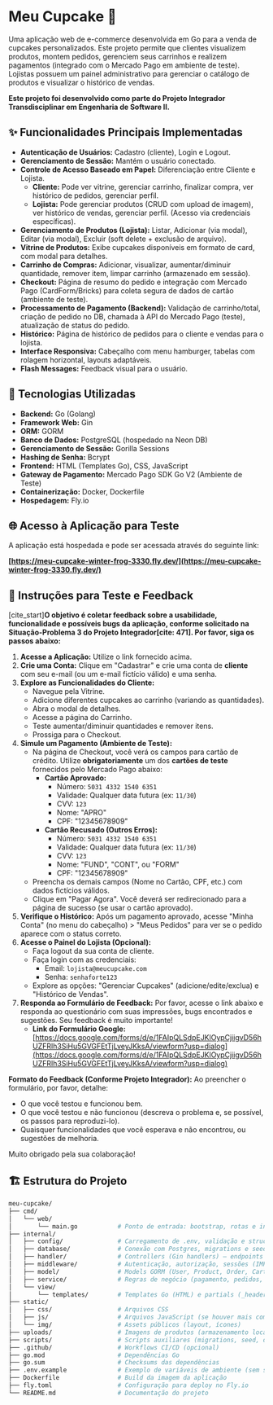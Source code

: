 # Meu Cupcake 🧁

Uma aplicação web de e-commerce desenvolvida em Go para a venda de cupcakes personalizados. Este projeto permite que clientes visualizem produtos, montem pedidos, gerenciem seus carrinhos e realizem pagamentos (integrado com o Mercado Pago em ambiente de teste). Lojistas possuem um painel administrativo para gerenciar o catálogo de produtos e visualizar o histórico de vendas.

**Este projeto foi desenvolvido como parte do Projeto Integrador Transdisciplinar em Engenharia de Software II.**

## ✨ Funcionalidades Principais Implementadas

- **Autenticação de Usuários:** Cadastro (cliente), Login e Logout.
- **Gerenciamento de Sessão:** Mantém o usuário conectado.
- **Controle de Acesso Baseado em Papel:** Diferenciação entre Cliente e Lojista.
  - **Cliente:** Pode ver vitrine, gerenciar carrinho, finalizar compra, ver histórico de pedidos, gerenciar perfil.
  - **Lojista:** Pode gerenciar produtos (CRUD com upload de imagem), ver histórico de vendas, gerenciar perfil. (Acesso via credenciais específicas).
- **Gerenciamento de Produtos (Lojista):** Listar, Adicionar (via modal), Editar (via modal), Excluir (soft delete + exclusão de arquivo).
- **Vitrine de Produtos:** Exibe cupcakes disponíveis em formato de card, com modal para detalhes.
- **Carrinho de Compras:** Adicionar, visualizar, aumentar/diminuir quantidade, remover item, limpar carrinho (armazenado em sessão).
- **Checkout:** Página de resumo do pedido e integração com Mercado Pago (CardForm/Bricks) para coleta segura de dados de cartão (ambiente de teste).
- **Processamento de Pagamento (Backend):** Validação de carrinho/total, criação de pedido no DB, chamada à API do Mercado Pago (teste), atualização de status do pedido.
- **Histórico:** Página de histórico de pedidos para o cliente e vendas para o lojista.
- **Interface Responsiva:** Cabeçalho com menu hamburger, tabelas com rolagem horizontal, layouts adaptáveis.
- **Flash Messages:** Feedback visual para o usuário.

## 🚀 Tecnologias Utilizadas

- **Backend:** Go (Golang)
- **Framework Web:** Gin
- **ORM:** GORM
- **Banco de Dados:** PostgreSQL (hospedado na Neon DB)
- **Gerenciamento de Sessão:** Gorilla Sessions
- **Hashing de Senha:** Bcrypt
- **Frontend:** HTML (Templates Go), CSS, JavaScript
- **Gateway de Pagamento:** Mercado Pago SDK Go V2 (Ambiente de Teste)
- **Containerização:** Docker, Dockerfile
- **Hospedagem:** Fly.io

## 🌐 Acesso à Aplicação para Teste

A aplicação está hospedada e pode ser acessada através do seguinte link:

**[https://meu-cupcake-winter-frog-3330.fly.dev/](https://meu-cupcake-winter-frog-3330.fly.dev/)**

## 🧪 Instruções para Teste e Feedback

[cite_start]**O objetivo é coletar feedback sobre a usabilidade, funcionalidade e possíveis bugs da aplicação, conforme solicitado na Situação-Problema 3 do Projeto Integrador[cite: 471]. Por favor, siga os passos abaixo:**

1.  **Acesse a Aplicação:** Utilize o link fornecido acima.
2.  **Crie uma Conta:** Clique em "Cadastrar" e crie uma conta de **cliente** com seu e-mail (ou um e-mail fictício válido) e uma senha.
3.  **Explore as Funcionalidades do Cliente:**
    - Navegue pela Vitrine.
    - Adicione diferentes cupcakes ao carrinho (variando as quantidades).
    - Abra o modal de detalhes.
    - Acesse a página do Carrinho.
    - Teste aumentar/diminuir quantidades e remover itens.
    - Prossiga para o Checkout.
4.  **Simule um Pagamento (Ambiente de Teste):**
    - Na página de Checkout, você verá os campos para cartão de crédito. Utilize **obrigatoriamente** um dos **cartões de teste** fornecidos pelo Mercado Pago abaixo:
      - **Cartão Aprovado:**
        - Número: `5031 4332 1540 6351`
        - Validade: Qualquer data futura (ex: `11/30`)
        - CVV: `123`
        - Nome: "APRO"
        - CPF: "12345678909"
      - **Cartão Recusado (Outros Erros):**
        - Número: `5031 4332 1540 6351`
        - Validade: Qualquer data futura (ex: `11/30`)
        - CVV: `123`
        - Nome: "FUND", "CONT", ou "FORM"
        - CPF: "12345678909"
    - Preencha os demais campos (Nome no Cartão, CPF, etc.) com dados fictícios válidos.
    - Clique em "Pagar Agora". Você deverá ser redirecionado para a página de sucesso (se usar o cartão aprovado).
5.  **Verifique o Histórico:** Após um pagamento aprovado, acesse "Minha Conta" (no menu do cabeçalho) > "Meus Pedidos" para ver se o pedido aparece com o status correto.
6.  **Acesse o Painel do Lojista (Opcional):**
    - Faça logout da sua conta de cliente.
    - Faça login com as credenciais:
      - Email: `lojista@meucupcake.com`
      - Senha: `senhaforte123`
    - Explore as opções: "Gerenciar Cupcakes" (adicione/edite/exclua) e "Histórico de Vendas".
7.  **Responda ao Formulário de Feedback:** Por favor, acesse o link abaixo e responda ao questionário com suas impressões, bugs encontrados e sugestões. Seu feedback é muito importante!
    - **Link do Formulário Google:** [https://docs.google.com/forms/d/e/1FAIpQLSdpEJKlOypCjiigvD56hUZFRlh3SiHu5GVGFEtTjLveyJKksA/viewform?usp=dialog](https://docs.google.com/forms/d/e/1FAIpQLSdpEJKlOypCjiigvD56hUZFRlh3SiHu5GVGFEtTjLveyJKksA/viewform?usp=dialog)

**Formato do Feedback (Conforme Projeto Integrador):**
Ao preencher o formulário, por favor, detalhe:

- O que você testou e funcionou bem.
- O que você testou e não funcionou (descreva o problema e, se possível, os passos para reproduzi-lo).
- Quaisquer funcionalidades que você esperava e não encontrou, ou sugestões de melhoria.

Muito obrigado pela sua colaboração!

## 🏗️ Estrutura do Projeto

```bash
meu-cupcake/
├── cmd/
│   └── web/
│       └── main.go           # Ponto de entrada: bootstrap, rotas e inicialização do servidor
├── internal/
│   ├── config/               # Carregamento de .env, validação e structs de config (IMPLEMENTAÇÃO FUTURA SUGERIDA)
│   ├── database/             # Conexão com Postgres, migrations e seeders
│   ├── handler/              # Controllers (Gin handlers) — endpoints HTTP
│   ├── middleware/           # Autenticação, autorização, sessões (IMPLEMENTAÇÃO FUTURA SUGERIDA)
│   ├── model/                # Models GORM (User, Product, Order, Cart, etc.)
│   ├── service/              # Regras de negócio (pagamento, pedidos, catálogo) (IMPLEMENTAÇÃO FUTURA SUGERIDA)
│   └── view/
│       └── templates/        # Templates Go (HTML) e partials (_header.html)
├── static/
│   ├── css/                  # Arquivos CSS
│   ├── js/                   # Arquivos JavaScript (se houver mais complexidade)
│   └── img/                  # Assets públicos (layout, ícones)
├── uploads/                  # Imagens de produtos (armazenamento local/depósito)
├── scripts/                  # Scripts auxiliares (migrations, seed, deploy helpers) (IMPLEMENTAÇÃO FUTURA SUGERIDA)
├── .github/                  # Workflows CI/CD (opcional)
├── go.mod                    # Dependências Go
├── go.sum                    # Checksums das dependências
├── .env.example              # Exemplo de variáveis de ambiente (sem segredos)
├── Dockerfile                # Build da imagem da aplicação
├── fly.toml                  # Configuração para deploy no Fly.io
└── README.md                 # Documentação do projeto
```
